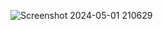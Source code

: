 ![Screenshot 2024-05-01 210629](https://github.com/aniket-wankhade0101/age_calculator.github.io/assets/141629748/841d0910-27a4-4d3d-9d25-f94303d197e5)
